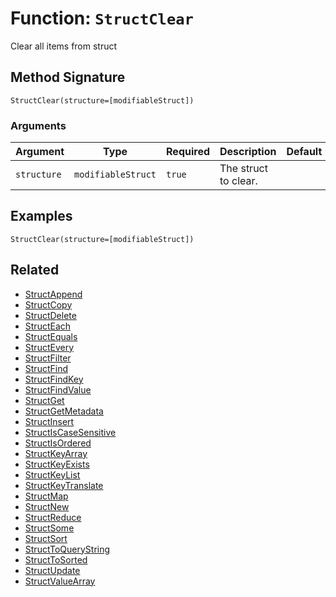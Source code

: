 [comment]: # (Note: This documentation is generated dynamically in the build process.  To modify the contents, change the javadoc on the _invoke method of the BIF class)

# Function: `StructClear`

Clear all items from struct

## Method Signature
```
StructClear(structure=[modifiableStruct])
```
### Arguments

| Argument | Type | Required | Description | Default |
|----------|------|----------|-------------|---------|
| `structure` | `modifiableStruct` | `true` | The struct to clear. |  |

## Examples

```
StructClear(structure=[modifiableStruct])
```

## Related
  * [StructAppend](boxlang-language/reference/built-in-functions/StructAppend.md)
  * [StructCopy](boxlang-language/reference/built-in-functions/StructCopy.md)
  * [StructDelete](boxlang-language/reference/built-in-functions/StructDelete.md)
  * [StructEach](boxlang-language/reference/built-in-functions/StructEach.md)
  * [StructEquals](boxlang-language/reference/built-in-functions/StructEquals.md)
  * [StructEvery](boxlang-language/reference/built-in-functions/StructEvery.md)
  * [StructFilter](boxlang-language/reference/built-in-functions/StructFilter.md)
  * [StructFind](boxlang-language/reference/built-in-functions/StructFind.md)
  * [StructFindKey](boxlang-language/reference/built-in-functions/StructFindKey.md)
  * [StructFindValue](boxlang-language/reference/built-in-functions/StructFindValue.md)
  * [StructGet](boxlang-language/reference/built-in-functions/StructGet.md)
  * [StructGetMetadata](boxlang-language/reference/built-in-functions/StructGetMetadata.md)
  * [StructInsert](boxlang-language/reference/built-in-functions/StructInsert.md)
  * [StructIsCaseSensitive](boxlang-language/reference/built-in-functions/StructIsCaseSensitive.md)
  * [StructIsOrdered](boxlang-language/reference/built-in-functions/StructIsOrdered.md)
  * [StructKeyArray](boxlang-language/reference/built-in-functions/StructKeyArray.md)
  * [StructKeyExists](boxlang-language/reference/built-in-functions/StructKeyExists.md)
  * [StructKeyList](boxlang-language/reference/built-in-functions/StructKeyList.md)
  * [StructKeyTranslate](boxlang-language/reference/built-in-functions/StructKeyTranslate.md)
  * [StructMap](boxlang-language/reference/built-in-functions/StructMap.md)
  * [StructNew](boxlang-language/reference/built-in-functions/StructNew.md)
  * [StructReduce](boxlang-language/reference/built-in-functions/StructReduce.md)
  * [StructSome](boxlang-language/reference/built-in-functions/StructSome.md)
  * [StructSort](boxlang-language/reference/built-in-functions/StructSort.md)
  * [StructToQueryString](boxlang-language/reference/built-in-functions/StructToQueryString.md)
  * [StructToSorted](boxlang-language/reference/built-in-functions/StructToSorted.md)
  * [StructUpdate](boxlang-language/reference/built-in-functions/StructUpdate.md)
  * [StructValueArray](boxlang-language/reference/built-in-functions/StructValueArray.md)
